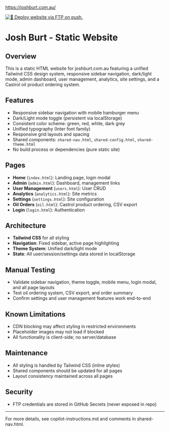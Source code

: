 https://joshburt.com.au/
 
[![🚀 Deploy website via FTP on push.](https://github.com/SmokeHound/joshburt.com.au/actions/workflows/main.yml/badge.svg?branch=main)](https://github.com/SmokeHound/joshburt.com.au/actions/workflows/main.yml)

# Josh Burt - Static Website

## Overview
This is a static HTML website for joshburt.com.au featuring a unified Tailwind CSS design system, responsive sidebar navigation, dark/light mode, admin dashboard, user management, analytics, site settings, and a Castrol oil product ordering system.

## Features
- Responsive sidebar navigation with mobile hamburger menu
- Dark/Light mode toggle (persistent via localStorage)
- Consistent color scheme: green, red, white, dark grey
- Unified typography (Inter font family)
- Responsive grid layouts and spacing
- Shared components: `shared-nav.html`, `shared-config.html`, `shared-theme.html`
- No build process or dependencies (pure static site)

## Pages
- **Home** (`index.html`): Landing page, login modal
- **Admin** (`admin.html`): Dashboard, management links
- **User Management** (`users.html`): User CRUD
- **Analytics** (`analytics.html`): Site metrics
- **Settings** (`settings.html`): Site configuration
- **Oil Orders** (`oil.html`): Castrol product ordering, CSV export
- **Login** (`login.html`): Authentication

## Architecture
- **Tailwind CSS** for all styling
- **Navigation**: Fixed sidebar, active page highlighting
- **Theme System**: Unified dark/light mode
- **State**: All user/session/settings data stored in localStorage

## Manual Testing
- Validate sidebar navigation, theme toggle, mobile menu, login modal, and all page layouts
- Test oil ordering system, CSV export, and order summary
- Confirm settings and user management features work end-to-end

## Known Limitations
- CDN blocking may affect styling in restricted environments
- Placeholder images may not load if blocked
- All functionality is client-side; no server/database

## Maintenance
- All styling is handled by Tailwind CSS (inline styles)
- Shared components should be updated for all pages
- Layout consistency maintained across all pages

## Security
- FTP credentials are stored in GitHub Secrets (never exposed in repo)

---
For more details, see copilot-instructions.md and comments in shared-nav.html.
